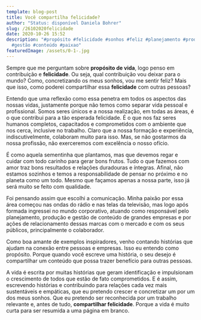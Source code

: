 ```yaml
---
template: blog-post
title: Você compartilha felicidade?
author: "Status: disponível Daniela Bohrer"
slug: /26102020felicidade
date: 2020-10-26 15:52
description: "#propósito #felicidade #sonhos #feliz #planejamento #produção
  #gestão #conteúdo #paixao"
featuredImage: /assets/0-1-.jpg
---
```

<!--StartFragment-->

Sempre que me perguntam sobre **propósito de vida**, logo penso em contribuição e **felicidade**. Ou seja, qual contribuição vou deixar para o mundo? Como, concretizando os meus sonhos, vou me sentir feliz? Mais que isso, como poderei compartilhar essa **felicidade** com outras pessoas?

Entendo que uma reflexão como essa penetra em todos os aspectos das nossas vidas, justamente porque não temos como separar vida pessoal e profissional. Somos seres únicos e a nossa realização, em todas as áreas, é o que contribui para a tão esperada felicidade. É o que nos faz seres humanos completos, capacitados e comprometidos com o ambiente que nos cerca, inclusive no trabalho. Claro que a nossa formação e experiência, indiscutivelmente, colaboram muito para isso. Mas, se não gostarmos da nossa profissão, não exerceremos com excelência o nosso ofício.

É como aquela sementinha que plantamos, mas que devemos regar e cuidar com todo carinho para gerar bons frutos. Tudo o que fazemos com amor traz bons resultados e relações duradouras e íntegras. Afinal, não estamos sozinhos e temos a responsabilidade de pensar no próximo e no planeta como um todo. Mesmo que façamos apenas a nossa parte, isso já será muito se feito com qualidade.

Foi pensando assim que escolhi a comunicação. Minha paixão por essa área começou nas ondas do rádio e nas telas da televisão, mas logo após formada ingressei no mundo corporativo, atuando como responsável pelo planejamento, produção e gestão de conteúdo de grandes empresas e por ações de relacionamento dessas marcas com o mercado e com os seus públicos, principalmente o colaborador.

Como boa amante de exemplos inspiradores, venho contando histórias que ajudam na conexão entre pessoas e empresas. Isso eu entendo como propósito. Porque quando você escreve uma história, o seu desejo é compartilhar um conteúdo que possa trazer benefício para outras pessoas.

A vida é escrita por muitas histórias que geram identificação e impulsionam o crescimento de todos que estão de fato comprometidos. E é assim, escrevendo histórias e contribuindo para relações cada vez mais sustentáveis e empáticas, que eu pretendo crescer e concretizar um por um dos meus sonhos. Que eu pretendo ser reconhecida por um trabalho relevante e, antes de tudo, **compartilhar felicidade**. Porque a vida é muito curta para ser resumida a uma página em branco.

<!--EndFragment-->